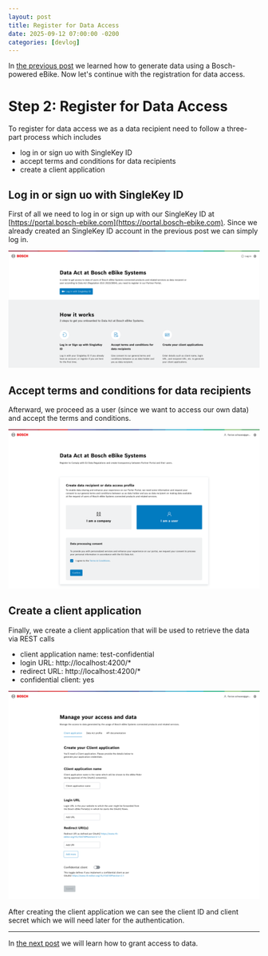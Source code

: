 ```yaml
---
layout: post
title: Register for Data Access
date: 2025-09-12 07:00:00 -0200
categories: [devlog]
---
```


In [the previous post](https://open-ebike.github.io/devlog/2025/09/11/generate-data-using-a-bosch-powered-ebike.html) we learned how to generate data using a Bosch-powered eBike. Now let's continue with the registration for data access.

# Step 2: Register for Data Access

To register for data access we as a data recipient need to follow a three-part process which includes
* log in or sign uo with SingleKey ID
* accept terms and conditions for data recipients
* create a client application

## Log in or sign uo with SingleKey ID

First of all we need to log in or sign up with our SingleKey ID at [https://portal.bosch-ebike.com](https://portal.bosch-ebike.com). Since we already created an SingleKey ID account in the previous post we can simply log in.

![data-act-at-bosch-ebike-systems.png](/assets/2025-09-12/data-act-at-bosch-ebike-systems.png)

## Accept terms and conditions for data recipients

Afterward, we proceed as a user (since we want to access our own data) and accept the terms and conditions. 

![data-recipient-or-data-access-profile.png](/assets/2025-09-12/data-recipient-or-data-access-profile.png)

## Create a client application

Finally, we create a client application that will be used to retrieve the data via REST calls

* client application name: test-confidential
* login URL: http://localhost:4200/*
* redirect URL: http://localhost:4200/*
* confidential client: yes

![manage-your-access-and-data.png](/assets/2025-09-12/manage-your-access-and-data.png)

After creating the client application we can see the client ID and client secret which we will need later for the authentication.

---

In [the next post](https://open-ebike.github.io/devlog/2025/09/13/grant-access-to-data.html) we will learn how to grant access to data.